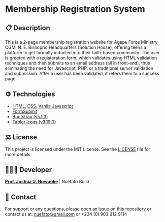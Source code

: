 # Membership Registration System
## 📋 Description
This is a 2-page membership registration website for Agape Force Ministry, CGMi N. E. Bishopric Headquarters (Solution House), offering teens a platform to get formally inducted into their faith-based community. The user is greeted with a registeration form, which validates using HTML validation techniques and then submits to an email address (all in front-end), thus eliminating the need for Javascript, PHP, or a traditional server validation and submission. After a user has been validated, it refers them to a success page.

## ⚙️ Technologies
- [HTML](https://github.com/topics/html), [CSS](https://github.com/topics/css), [Vanila Javascript](https://github.com/topics/javascript)
- [FormSubmit](https://www.formsubmit.co)
- [Bootstrap (v5.1.3)](https://getbootstrap.com/docs/5.1/getting-started/download)
- [Tabler Icons (v3.19.0)](https://github.com/tabler/tabler-icons/releases/tag/v3.19.0)

## ⚖️ License
This project is licensed under the MIT License. See the [LICENSE](LICENSE) file for more details.

## 👨🏽‍💻 Developer
**[Prof. Joshua U. Ngwuoke](https://www.x.com/placiidjay)** | Nuefato Build

## 💬 Contact
For support or any questions, please open an issue on this repository or contact us at: nuefato@gmail.com or +234 (0) 903 912 9114
